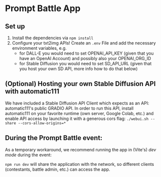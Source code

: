 # Prompt Battle App

## Set up

1. Install the dependencies via `npm install`
2. Configure your txt2img APIs! Create an `.env` File and add the necessary environment variables, e.g.
   - for DALL-E you would need to set OPENAI_API_KEY (given that you have an OpenAI Account) and possibly also your OPENAI_ORG_ID
   - for Stable Diffusion you would need to set SD_API_URL (given that you host your own SD API, more info how to do that below)

## (Optional) Hosting your own Stable Diffusion API with automatic111

We have included a Stable Diffusion API Client which expects as an API: automatic111's public GRADIO API. In order to run this API, install automatic111 on your favorite runtime (own server, Google Colab, etc.) and enable API access by launching it with a generous cors flag: `./webui.sh --share --cors-allow-origins=*`

## During the Prompt Battle event:

As a temporary workaround, we recommend running the app in (Vite's) _dev mode_ during the event:

`npm run dev` will share the application with the network, so different clients (contestants, battle admin, etc.) can access the app.
